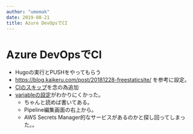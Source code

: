 ```yaml
---
author: "umemak"
date: 2019-08-21
title: Azure DevOpsでCI
---
```


# Azure DevOpsでCI
* Hugoの実行とPUSHをやってもらう
* https://blog.kaikeru.com/post/20181228-freestaticsite/ を参考に設定。
* [CIのスキップ](https://docs.microsoft.com/ja-jp/azure/devops/pipelines/build/triggers?view=tfs-2018&tabs=yaml#ci-triggers)を念の為追加
* [variableの設定](https://docs.microsoft.com/en-us/azure/devops/pipelines/process/variables?view=azure-devops&tabs=yaml%2Cbatch#secret-variables)がわかりにくかった。
  - ちゃんと読めば書いてある。
  - Pipeline編集画面の右上から。
  - AWS Secrets Manager的なサービスがあるのかと探し回ってしまった。。
